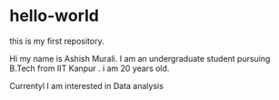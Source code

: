 # hello-world
this is my first repository.

Hi my name is Ashish Murali. I am an undergraduate student pursuing B.Tech from IIT Kanpur .
i am 20 years old.

Currentyl I am interested in Data analysis
